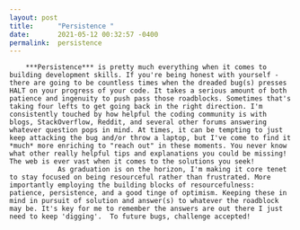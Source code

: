 ```yaml
---
layout: post
title:      "Persistence "
date:       2021-05-12 00:32:57 -0400
permalink:  persistence
---
```



        ***Persistence*** is pretty much everything when it comes to building development skills. If you're being honest with yourself -there are going to be countless times when the dreaded bug(s) presses HALT on your progress of your code. It takes a serious amount of both patience and ingenuity to push pass those roadblocks. Sometimes that's taking four lefts to get going back in the right direction. I'm consistently touched by how helpful the coding community is with blogs, StackOverflow, Reddit, and several other forums answering whatever question pops in mind. At times, it can be tempting to just keep attacking the bug and/or throw a laptop, but I've come to find it *much* more enriching to "reach out" in these moments. You never know what other really helpful tips and explanations you could be missing! The web is ever vast when it comes to the solutions you seek! 
				As graduation is on the horizon, I'm making it core tenet to stay focused on being resourceful rather than frustrated. More importantly employing the building blocks of resourcefulness: patience, persistence, and a good tinge of optimism. Keeping these in mind in pursuit of solution and answer(s) to whatever the roadblock may be. It's key for me to remember the answers are out there I just need to keep 'digging'.  To future bugs, challenge accepted!
